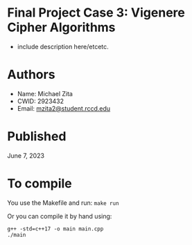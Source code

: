 # Final Project Case 3: Vigenere Cipher Algorithms

* include description here/etcetc.

# Authors

* Name: Michael Zita
* CWID: 2923432
* Email: mzita2@student.rccd.edu

# Published 

June 7, 2023

# To compile

You use the Makefile and run:
`make run`

Or you can compile it by hand using:
```
g++ -std=c++17 -o main main.cpp
./main
```
